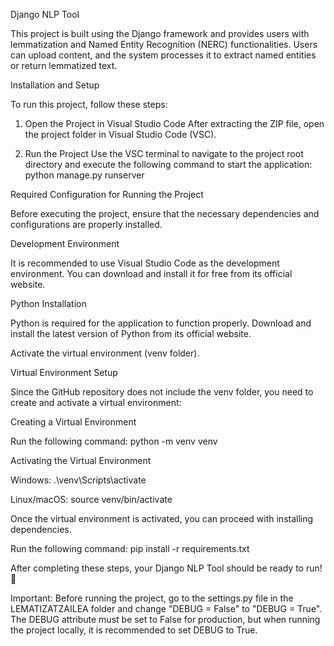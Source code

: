 Django NLP Tool

This project is built using the Django framework and provides users with lemmatization and Named Entity Recognition (NERC) functionalities. Users can upload content, and the system processes it to extract named entities or return lemmatized text.

Installation and Setup

To run this project, follow these steps:

1. Open the Project in Visual Studio Code
After extracting the ZIP file, open the project folder in Visual Studio Code (VSC).

2. Run the Project
Use the VSC terminal to navigate to the project root directory and execute the following command to start the application: python manage.py runserver
    

Required Configuration for Running the Project

Before executing the project, ensure that the necessary dependencies and configurations are properly installed.

Development Environment

It is recommended to use Visual Studio Code as the development environment. You can download and install it for free from its official website.

Python Installation

Python is required for the application to function properly. Download and install the latest version of Python from its official website.

Activate the virtual environment (venv folder).

Virtual Environment Setup

Since the GitHub repository does not include the venv folder, you need to create and activate a virtual environment:

Creating a Virtual Environment

Run the following command: python -m venv venv

Activating the Virtual Environment

Windows: .\venv\Scripts\activate

Linux/macOS: source venv/bin/activate


Once the virtual environment is activated, you can proceed with installing dependencies.

Run the following command: pip install -r requirements.txt

After completing these steps, your Django NLP Tool should be ready to run! 🚀

Important: Before running the project, go to the settings.py file in the LEMATIZATZAILEA folder and change "DEBUG = False" to "DEBUG = True". The DEBUG attribute must be set to False for production, but when running the project locally, it is recommended to set DEBUG to True.
